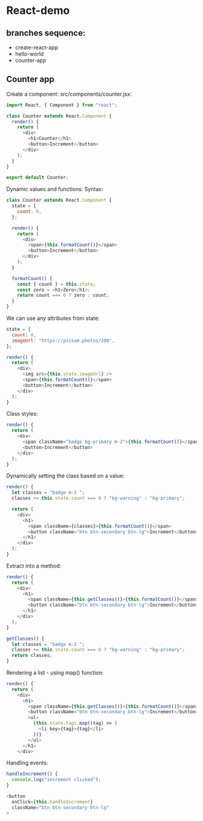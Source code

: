 # React-demo

## branches sequence:

- create-react-app
- hello-world
- counter-app



## Counter app

Create a component:
src/components/counter.jsx:

```javascript
import React, { Component } from "react";

class Counter extends React.Component {
  render() {
    return (
      <div>
        <h1>Counter</h1>
        <button>Increment</button>
      </div>
    );
  }
}

export default Counter;
```

Dynamic values and functions: Syntax:
```javascript
class Counter extends React.Component {
  state = {
    count: 0,
  };

  render() {
    return (
      <div>
        <span>{this.formatCount()}</span>
        <button>Increment</button>
      </div>
    );
  }

  formatCount() {
    const { count } = this.state;
    const zero = <h1>Zero</h1>;
    return count === 0 ? zero : count;
  }
}
```

We can use any attributes from state:

```javascript
state = {
  count: 0,
  imageUrl: "https://picsum.photos/200",
};

render() {
  return (
    <div>
      <img src={this.state.imageUrl} />
      <span>{this.formatCount()}</span>
      <button>Increment</button>
    </div>
  );
}
```

Class styles:
```javascript
render() {
  return (
    <div>
      <span className="badge bg-primary m-2">{this.formatCount()}</span>
      <button>Increment</button>
    </div>
  );
}
```

Dynamically setting the class based on a value:

```javascript
render() {
  let classes = "badge m-2 ";
  classes += this.state.count === 0 ? "bg-warning" : "bg-primary";

  return (
    <div>
      <h1>
        <span className={classes}>{this.formatCount()}</span>
        <button className="btn btn-secondary btn-lg">Increment</button>
      </h1>
    </div>
  );
}
```

Extract into a method:
```javascript
render() {
  return (
    <div>
      <h1>
        <span className={this.getClasses()}>{this.formatCount()}</span>
        <button className="btn btn-secondary btn-lg">Increment</button>
      </h1>
    </div>
  );
}

getClasses() {
  let classes = "badge m-2 ";
  classes += this.state.count === 0 ? "bg-warning" : "bg-primary";
  return classes;
}
```

Rendering a list - using map() function:
```javascript
render() {
  return (
    <div>
      <h1>
        <span className={this.getClasses()}>{this.formatCount()}</span>
        <button className="btn btn-secondary btn-lg">Increment</button>
        <ul>
          {this.state.tags.map((tag) => (
            <li key={tag}>{tag}</li>
          ))}
        </ul>
      </h1>
    </div>
```

Handling events:
```javascript
handleIncrement() {
  console.log("increment clicked");
}

<button
  onClick={this.handleIncrement}
  className="btn btn-secondary btn-lg"
>
```

```javascript

```

```javascript

```

```javascript

```

```javascript

```

```javascript

```

```javascript

```